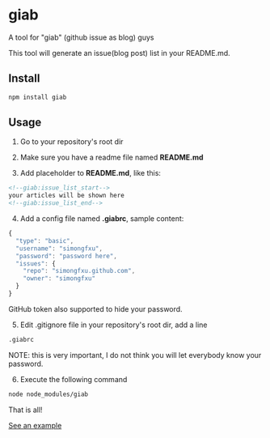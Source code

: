 # giab
A tool for "giab" (github issue as blog) guys

This tool will generate an issue(blog post) list in your README.md.

## Install

```bash
npm install giab
```

## Usage

1) Go to your repository's root dir

2) Make sure you have a readme file named **README.md**

3) Add placeholder to **README.md**, like this:

```html
<!--giab:issue_list_start-->
your articles will be shown here
<!--giab:issue_list_end-->
```

4) Add a config file named **.giabrc**, sample content:

```javascript
{
  "type": "basic",
  "username": "simongfxu",
  "password": "password here",
  "issues": {
    "repo": "simongfxu.github.com",
    "owner": "simongfxu"
  }
}
```

GitHub token also supported to hide your password.

5) Edit .gitignore file in your repository's root dir, add a line

```html
.giabrc
```

NOTE: this is very important, I do not think you will let everybody know your password.

6) Execute the following command

```bash
node node_modules/giab
```

That is all!

[See an example](https://github.com/simongfxu/simongfxu.github.com)
